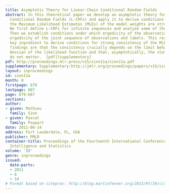 ```yaml
---
title: Asymptotic Theory for Linear-Chain Conditional Random Fields
abstract: In this theoretical paper we develop an asymptotic theory for Linear-Chain
  Conditional Random Fields (L-CRFs) and apply it to derive conditions under which
  the Maximum Likelihood Estimates (MLEs) of the model weights are strongly consistent.
  We first define L-CRFs for infinite sequences and analyze some of their basic properties.
  Then we establish conditions under which ergodicity of the observations implies
  ergodicity of the joint sequence of observations and labels. This result is the
  key ingredient to derive conditions for strong consistency of the MLEs. Interesting
  findings are that the consistency crucially depends on the limit behavior of the
  Hessian of the likelihood function and that, asymptotically, the state feature functions
  do not matter.  [pdf][supplementary]
pdf: http://proceedings.mlr.press/v15/sinn11a/sinn11a.pdf
supplementary: Supplementary:http://jmlr.org/proceedings/papers/v15/sinn11a/sinn11aSupple.pdf
layout: inproceedings
id: sinn11a
month: 0
firstpage: 679
lastpage: 687
page: 679-687
sections: 
author:
- given: Mathieu
  family: Sinn
- given: Pascal
  family: Poupart
date: 2011-06-14
address: Fort Lauderdale, FL, USA
publisher: PMLR
container-title: Proceedings of the Fourteenth International Conference on Artificial
  Intelligence and Statistics
volume: '15'
genre: inproceedings
issued:
  date-parts:
  - 2011
  - 6
  - 14
# Format based on citeproc: http://blog.martinfenner.org/2013/07/30/citeproc-yaml-for-bibliographies/
---
```

